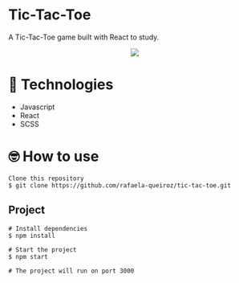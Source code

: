 # Tic-Tac-Toe

A Tic-Tac-Toe game built with React to study.

<p align="center">
  <img src="https://user-images.githubusercontent.com/42815135/117901486-d2bccf00-b2a1-11eb-80a5-1acb37257c08.gif">
</p>


# 🚀 Technologies

- Javascript
- React
- SCSS

# 🤓 How to use

```
Clone this repository
$ git clone https://github.com/rafaela-queiroz/tic-tac-toe.git
```

## Project

```
# Install dependencies
$ npm install

# Start the project
$ npm start

# The project will run on port 3000
```
